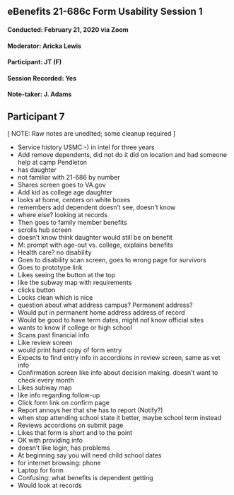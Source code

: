 ## eBenefits 21-686c Form Usability Session 1
#### Conducted: February 21, 2020 via Zoom
#### Moderator: Aricka Lewis
#### Participant: JT (F)
#### Session Recorded: Yes
#### Note-taker: J. Adams
## Participant 7

[ NOTE: Raw notes are unedited; some cleanup required ]

 - Service history USMC:-) in intel for three years
 - Add remove dependents, did not do it did on location and had someone help at camp Pendleton
 - has daughter
 - not familiar with 21-686 by number
 - Shares screen goes to VA.gov
 - Add kid as college age daughter
 - looks at home, centers on white boxes
 - remembers add dependent doesn’t see, doesn’t know
 - where else? looking at records
 - Then goes to family member benefits
 - scrolls hub screen
 - doesn’t know think daughter would still be on benefit
 - M: prompt with age-out vs. college, explains benefits
 - Health care? no disability
 - Goes to disability scan screen, goes to wrong page for survivors
 - Goes to prototype link
 - Likes seeing the button at the top
 - like the subway map with requirements
 - clicks button
 - Looks clean which is nice
 - question about what address campus? Permanent address?
 - Would put in permanent home address address of record
 - Would be good to have term dates, might not know official sites
 - wants to know if college or high school
 - Scans past financial info
 - Like review screen
 - would print hard copy of form entry
 - Expects to find entry info in accordions in review screen, same as vet info
 - Confirmation screen like info about decision making. doesn’t want to check every month
 - Likes subway map
 - like info regarding follow-up
 - Click form link on confirm page
 - Report annoys her that she has to report (Notify?)
 - when stop attending school state it better, maybe school term instead
 - Reviews accordions on submit page
 - Likes that form is short and to the point
 - OK with providing info
 - doesn’t like login, has problems
 - At beginning say you will need child school dates
 - for internet browsing: phone
 - Laptop for form
 - Confusing: what benefits is dependent getting
 - Would look at records

